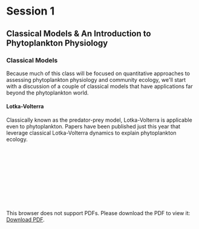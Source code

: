 # Session 1
## Classical Models & An Introduction to Phytoplankton Physiology

### Classical Models

Because much of this class will be focused on quantitative approaches to assessing phytoplankton physiology and community ecology, we'll start with a discussion of a couple of classical models that have applications far beyond the phytoplankton world. 

#### Lotka-Volterra

Classically known as the predator-prey model, Lotka-Volterra is applicable even to phytoplankton. Papers have been published just this year that leverage classical Lotka-Volterra dynamics to explain phytoplankton ecology. 

<object data="https://github.com/akrinos/2021-phyto-phys/tree/main/literature/session1/hofmann2021.pdf" type="application/pdf" width="700px" height="700px">
    <embed src="https://github.com/akrinos/2021-phyto-phys/tree/main/literature/session1/hofmann2021.pdf">
        <p>This browser does not support PDFs. Please download the PDF to view it: <a href="https://github.com/akrinos/2021-phyto-phys/tree/main/literature/session1/hofmann2021.pdf">Download PDF</a>.</p>
    </embed>
</object>
